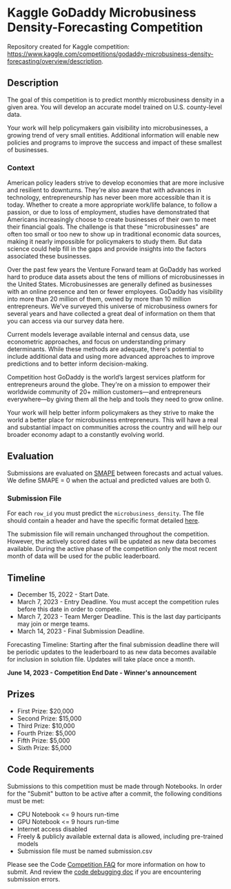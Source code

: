 # Kaggle GoDaddy Microbusiness Density-Forecasting Competition
Repository created for Kaggle competition: https://www.kaggle.com/competitions/godaddy-microbusiness-density-forecasting/overview/description.

## Description

The goal of this competition is to predict monthly microbusiness density in a given area. You will develop an accurate model trained on U.S. county-level data.

Your work will help policymakers gain visibility into microbusinesses, a growing trend of very small entities. Additional information will enable new policies and programs to improve the success and impact of these smallest of businesses.

### Context

American policy leaders strive to develop economies that are more inclusive and resilient to downturns. They're also aware that with advances in technology, entrepreneurship has never been more accessible than it is today. Whether to create a more appropriate work/life balance, to follow a passion, or due to loss of employment, studies have demonstrated that Americans increasingly choose to create businesses of their own to meet their financial goals. The challenge is that these "microbusinesses" are often too small or too new to show up in traditional economic data sources, making it nearly impossible for policymakers to study them. But data science could help fill in the gaps and provide insights into the factors associated these businesses.

Over the past few years the Venture Forward team at GoDaddy has worked hard to produce data assets about the tens of millions of microbusinesses in the United States. Microbusinesses are generally defined as businesses with an online presence and ten or fewer employees. GoDaddy has visibility into more than 20 million of them, owned by more than 10 million entrepreneurs. We've surveyed this universe of microbusiness owners for several years and have collected a great deal of information on them that you can access via our survey data here.

Current models leverage available internal and census data, use econometric approaches, and focus on understanding primary determinants. While these methods are adequate, there's potential to include additional data and using more advanced approaches to improve predictions and to better inform decision-making.

Competition host GoDaddy is the world’s largest services platform for entrepreneurs around the globe. They're on a mission to empower their worldwide community of 20+ million customers—and entrepreneurs everywhere—by giving them all the help and tools they need to grow online.

Your work will help better inform policymakers as they strive to make the world a better place for microbusiness entrepreneurs. This will have a real and substantial impact on communities across the country and will help our broader economy adapt to a constantly evolving world.

## Evaluation

Submissions are evaluated on <a href="https://en.wikipedia.org/wiki/Symmetric_mean_absolute_percentage_error">SMAPE</a> between forecasts and actual values. We define SMAPE = 0 when the actual and predicted values are both 0.

### Submission File
For each `row_id` you must predict the `microbusiness_density`. The file should contain a header and have the specific format detailed <a href="https://www.kaggle.com/competitions/godaddy-microbusiness-density-forecasting/overview/evaluation">here</a>.

The submission file will remain unchanged throughout the competition. However, the actively scored dates will be updated as new data becomes available. During the active phase of the competition only the most recent month of data will be used for the public leaderboard.

## Timeline

* December 15, 2022 - Start Date.
* March 7, 2023 - Entry Deadline. You must accept the competition rules before this date in order to compete.
* March 7, 2023 - Team Merger Deadline. This is the last day participants may join or merge teams.
* March 14, 2023 - Final Submission Deadline.

Forecasting Timeline: Starting after the final submission deadline there will be periodic updates to the leaderboard to as new data becomes available for inclusion in solution file. Updates will take place once a month.

**June 14, 2023 - Competition End Date - Winner's announcement**

## Prizes

* First Prize: $20,000
* Second Prize: $15,000
* Third Prize: $10,000
* Fourth Prize: $5,000
* Fifth Prize: $5,000
* Sixth Prize: $5,000

## Code Requirements

Submissions to this competition must be made through Notebooks. In order for the "Submit" button to be active after a commit, the following conditions must be met:

* CPU Notebook <= 9 hours run-time
* GPU Notebook <= 9 hours run-time
* Internet access disabled
* Freely & publicly available external data is allowed, including pre-trained models
* Submission file must be named submission.csv

Please see the Code <a href="https://www.kaggle.com/docs/competitions#notebooks-only-FAQ">Competition FAQ</a> for more information on how to submit. And review the <a href="https://www.kaggle.com/code-competition-debugging">code debugging doc</a> if you are encountering submission errors.
